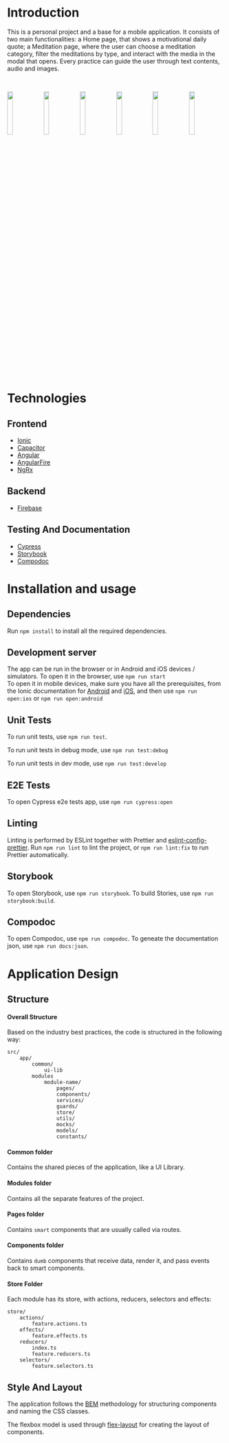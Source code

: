 # Introduction

This is a personal project and a base for a mobile application. It consists of two main functionalities: a Home page, that shows a motivational daily quote; a Meditation page, where the user can choose a meditation category, filter the meditations by type, and interact with the media in the modal that opens. Every practice can guide the user through text contents, audio and images.

&nbsp;

<p float="left">
  <img src="https://user-images.githubusercontent.com/33903713/139341978-27fc71e1-95bb-44e9-b327-ed0106ddb34f.png" width="16%" />
  <img src="https://user-images.githubusercontent.com/33903713/139343073-b7084f56-33f7-486d-a36c-ba5a444f2034.png" width="16%" />
  <img src="https://user-images.githubusercontent.com/33903713/139343058-7e703d0c-1dee-4788-b869-20f6168c2a95.png" width="16%" />
  <img src="https://user-images.githubusercontent.com/33903713/139343037-04bd7c8e-c0ea-4161-83fe-88d40859b4ba.png" width="16%" />
  <img src="https://user-images.githubusercontent.com/33903713/139342979-2c3c4e6b-0d38-4e72-b3f8-812ab694f8e1.png" width="16%" />
  <img src="https://user-images.githubusercontent.com/33903713/139342957-9c8ee005-674e-49c3-aba7-9cc1d905e00f.png" width="16%" />
</p>

&nbsp;

# Technologies

## Frontend

- [Ionic](https://ionicframework.com/)
- [Capacitor](https://capacitorjs.com/)
- [Angular](https://angular.io/)
- [AngularFire](https://github.com/angular/angularfire)
- [NgRx](https://ngrx.io/)

## Backend

- [Firebase](https://firebase.google.com/)

## Testing And Documentation

- [Cypress](https://www.cypress.io/)
- [Storybook](https://storybook.js.org/)
- [Compodoc](https://compodoc.app/)

# Installation and usage

## Dependencies

Run `npm install` to install all the required dependencies.

## Development server

The app can be run in the browser or in Android and iOS devices / simulators. To open it in the browser, use `npm run start`<br>
To open it in mobile devices, make sure you have all the prerequisites, from the Ionic documentation for [Android](https://ionicframework.com/docs/developing/android) and [iOS](https://ionicframework.com/docs/developing/ios), and then use `npm run open:ios` or `npm run open:android`

## Unit Tests

To run unit tests, use `npm run test`.

To run unit tests in debug mode, use `npm run test:debug`

To run unit tests in dev mode, use `npm run test:develop`

## E2E Tests

To open Cypress e2e tests app, use `npm run cypress:open`

## Linting

Linting is performed by ESLint together with Prettier and [eslint-config-prettier](https://github.com/prettier/eslint-config-prettier).
Run `npm run lint` to lint the project, or `npm run lint:fix` to run Prettier automatically.

## Storybook

To open Storybook, use `npm run storybook`.
To build Stories, use `npm run storybook:build`.

## Compodoc

To open Compodoc, use `npm run compodoc`.
To geneate the documentation json, use `npm run docs:json`.

# Application Design

## Structure

#### Overall Structure

Based on the industry best practices, the code is structured in the following way:

```
src/
    app/
        common/
            ui-lib
        modules
            module-name/
                pages/
                components/
                services/
                guards/
                store/
                utils/
                mocks/
                models/
                constants/
```

#### Common folder

Contains the shared pieces of the application, like a UI Library.

#### Modules folder

Contains all the separate features of the project.

#### Pages folder

Contains `smart` components that are usually called via routes.

#### Components folder

Contains `dumb` components that receive data, render it, and pass events back to smart
components.

#### Store Folder

Each module has its store, with actions, reducers, selectors and effects:

```
store/
    actions/
        feature.actions.ts
    effects/
        feature.effects.ts
    reducers/
        index.ts
        feature.reducers.ts
    selectors/
        feature.selectors.ts
```

## Style And Layout

The application follows the [BEM](http://getbem.com/introduction/) methodology for structuring
components and naming the CSS classes.

The flexbox model is used through [flex-layout](https://github.com/angular/flex-layout)
for creating the layout of components.

